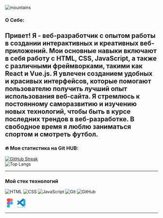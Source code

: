 ![mountains](https://c4.wallpaperflare.com/wallpaper/482/58/519/leaves-plants-neon-hd-wallpaper-preview.jpg)        

### О Себе:    
Привет! Я - веб-разработчик с опытом работы в создании интерактивных и креативных веб-приложений. Мои основные навыки включают в себя работу с HTML, CSS, JavaScript, а также с различными фреймворками, такими как React и Vue.js. Я увлечен созданием удобных и красивых интерфейсов, которые помогают пользователю получить лучший опыт использования веб-сайта. Я стремлюсь к постоянному саморазвитию и изучению новых технологий, чтобы быть в курсе последних трендов в веб-разработке. В свободное время я люблю заниматься спортом и смотреть футбол.
---
### :fire: Моя статистика на Git HUB:
[![GitHub Streak](http://github-readme-streak-stats.herokuapp.com?user=maksimdanilin&theme=dark&background=000000)](https://git.io/streak-stats)    
![Top Langs](https://github-readme-stats.vercel.app/api/top-langs/?username=maksimdanilin218&layout=compact&theme=dark)   

---
### Мой стек технологий
![HTML](https://img.shields.io/badge/-HTML-333?style=for-the-badge&logo=html5)
![CSS](https://img.shields.io/badge/-CSS-333?style=for-the-badge&logo=css3&logoColor=blue)
![JavaScript](https://img.shields.io/badge/-JavaScript-333?style=for-the-badge&logo=javascript)
![Git](https://img.shields.io/badge/-Git-333?style=for-the-badge&logo=Git)
![GitHub](https://img.shields.io/badge/-GitHub-333?style=for-the-badge&logo=GitHub)

<div>
  <img src="https://github.com/devicons/devicon/blob/master/icons/figma/figma-original.svg" title="Figma" alt="Java" width="30" height="30"/>&nbsp;
  <img src="https://github.com/devicons/devicon/blob/master/icons/vscode/vscode-original-wordmark.svg" title="VS Code" alt="Java" width="30" height="30"/>&nbsp;
  

</div>

---

